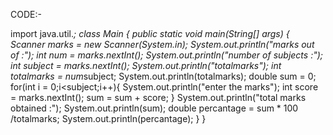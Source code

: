 CODE:-

import java.util.*;
class Main {
    public static void main(String[] args) {
        Scanner marks = new Scanner(System.in);
          System.out.println("marks out of :");
          int num = marks.nextInt();
        System.out.println("number of subjects :");
               int subject = marks.nextInt();
               System.out.println("totalmarks");
           int totalmarks = num*subject;
           System.out.println(totalmarks);
           double sum = 0;
        for(int i = 0;i<subject;i++){
            System.out.println("enter the marks");
            int score = marks.nextInt();
            sum = sum + score;
           }
           System.out.println("total marks obtained :");
       System.out.println(sum);
       double percantage = sum * 100 /totalmarks;
       System.out.println(percantage);
    }
}
